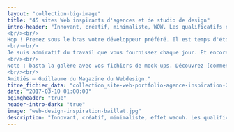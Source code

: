 ```yaml
---
layout: "collection-big-image"
title: "45 sites Web inspirants d'agences et de studio de design"
intro-header: "Innovant, créatif, minimaliste, WOW. Les qualificatifs ne manquent pas lorsqu'une agence ou un studio décide de refaire son [site Web](http://www.magazineduwebdesign.com/inspirations/ui-design/sites-web/). En tant que designer, vous n'aurez sans doute pas de meilleures chances de montrer l'étendu de vos talents si ce n'est lors du [redesign d'un portfolio](http://www.magazineduwebdesign.com/conseils/guides/6-etapes-pour-foirer-le-design-de-son-portfolio/) d'agence. C'est le moment idéal pour explorer toutes ces pistes créatives refusées par vos clients. Pardonnez-leur, ils ne savaient pas 😄.
<br/><br/>
Hop ! Prenez sous le bras votre développeur préféré. Il est temps d'étonner vos clients, vos concurrents et pourquoi pas le monde avec un concept d'interface où l'oeil ne s'ennuie pas.
<br/><br/>
Je suis admiratif du travail que vous fournissez chaque jour. Et encore plus admiratif de la patience que vous démontrez avec vos clients et les chefs de projet 😘. Je suis impatient de voir ce que vous allez produire. Pour vous aider dans votre [process de design](http://www.magazineduwebdesign.com/conseils/guides/design/), j'ai préparé cette collection, dans l'espoir qu'elle vous serve d'inspiration pour votre prochain [site portfolio](http://www.magazineduwebdesign.com/collection/56-approches-cr-atives-de-portfolios-s-lection-automne-2016/). Un conseil : [accessibilité](http://www.magazineduwebdesign.com/accessibilite-web-ckecklist/) et mobilité.
<br/><br/>
Note : basta la galère avec vos fichiers de mock-ups. Découvrez [comment créer un mock-up sans PhotoShop](http://www.magazineduwebdesign.com/ressources/outils-services/design/smartmockups-app/).
<br/><br/>
Amitiés – Guillaume du Magazine du Webdesign."
titre_fichier_data: "collection_site-web-portfolio-agence-inspiration-2017"
date: "2017-03-10 01:00:00"
bgimgheader: "true"
header-intro-dark: "true"
image: "web-design-inspiration-baillat.jpg"
description: "Innovant, créatif, minimaliste, effet waouh. Les qualificatifs ne manquent pas lorsqu'une agence Web décident de refaire son site Web..."
---
```

